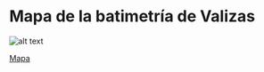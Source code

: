 # Mapa de la batimetría de Valizas

![alt text](https://cdn.rawgit.com/guzmanlopez/mapboxValizas/master/fig/Screenshot.png "screenshot")

[Mapa](https://cdn.rawgit.com/guzmanlopez/mapboxValizas/master/index.html)